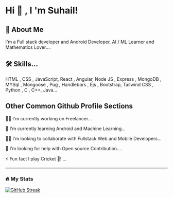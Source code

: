 
# Hi 👋 , I 'm Suhail!



## 🚀 About Me
I'm a Full stack developer and Android Developer, AI / ML Learner and Mathematics Lover....


## 🛠 Skills...
HTML , CSS , JavaScript, React , Angular, Node JS , Express , MongoDB , MYSql , Mongoose , Pug , Handlebars , Ejs , Bootstrap, Tailwind CSS , Python , C  , C++, Java...

## Other Common Github Profile Sections
👩‍💻 I'm currently working on Freelancer...

🧠 I'm currently learning Android and Machine Learning...

👯‍♀️ I'm looking to collaborate with Fullstack Web and Mobile Developers...

🤔 I'm looking for help with Open source Contribution....

⚡️ Fun fact I play Cricket 🏏! ...

---

### :fire: My Stats 
[![GitHub Streak](https://github-readme-streak-stats.herokuapp.com?user=DashingSuhail%20&theme=radical)](https://git.io/streak-stats)